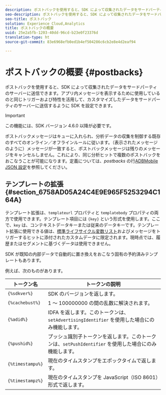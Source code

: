 ```yaml
---
description: ポストバックを使用すると、SDK によって収集されたデータをサードパーティのサーバーに送信できます。アプリ内メッセージを表示するために使用しているのと同じトリガーおよび特性を活用して、カスタマイズしたデータをサードパーティのサーバーに送信するように SDK を設定できます。
seo-description: ポストバックを使用すると、SDK によって収集されたデータをサードパーティのサーバーに送信できます。アプリ内メッセージを表示するために使用しているのと同じトリガーおよび特性を活用して、カスタマイズしたデータをサードパーティのサーバーに送信するように SDK を設定できます。
seo-title: ポストバック
solution: Experience Cloud,Analytics
title: ポストバックの概要
uuid: 25e2a5fb-1203-40dd-96cd-b23e0f23376d
translation-type: ht
source-git-commit: 83e6968efb0ed1b4ef504286c6cb2e8e4d2eaf94

---
```



# ポストバックの概要 {#postbacks}

ポストバックを使用すると、SDK によって収集されたデータをサードパーティのサーバーに送信できます。アプリ内メッセージを表示するために使用しているのと同じトリガーおよび特性を活用して、カスタマイズしたデータをサードパーティのサーバーに送信するように SDK を設定できます。

>[!IMPORTANT]
>
>この機能には、SDK バージョン 4.6.0 以降が必要です。

ポストバックメッセージはキューに入れられ、分析データの収集を制御する既存のすべてのオンライン／オフラインルールに従います。（表示されたメッセージのように）メッセージが一致すると、ポストバックメッセージは残りのメッセージをキャンセルしません。これにより、同じ分析ヒットで複数のポストバックをおこなうことが可能になります。定義については、*postbacks* の行[ADBMobile JSON 設定](/help/ios/configuration/json-config/json-config.md)を参照してください。

## テンプレートの拡張 {#section_6758AD05A24C4E9E965F5253294C164A}

テンプレート拡張は、`templateurl` プロパティと `templatebody` プロパティの両方で使用できます。テンプレート項目には `{key}` という形式を使用します。ここで、`key` は、コンテキストデータキーまたは従来のデータキーです。テンプレート拡張に使用できる値は、[標準ライフサイクル変数リスト](/help/ios/metrics.md)およびメッセージをトリガーするヒットに添付されたカスタムデータに限定されます。現時点では、履歴またはセグメントに基づくデータは使用できません。

SDK が既知の内部データで自動的に置き換えをおこなう固有の予約済みテンプレートもあります。

例えば、次のものがあります。

| トークン名 | トークンの説明 |
|--- |--- |
| `{%sdkver%}` | SDK のバージョンを返します。 |
| `{%cachebust%}` | 1 ～ 100000000 の間の乱数に解決されます。 |
| `{%adid%}` | IDFA を返します。このトークンは、`setAdvertisingIdentifier` を使用した場合にのみ機能します。 |
| `{%pushid%}` | プッシュ識別子トークンを返します。このトークンは、`setPushIdentifier` を使用した場合にのみ機能します。 |
| `{%timestampu%}` | 現在のタイムスタンプをエポックタイムで返します。 |
| `{%timestampz%}` | 現在のタイムスタンプを JavaScript（ISO 8601）形式で返します。 |